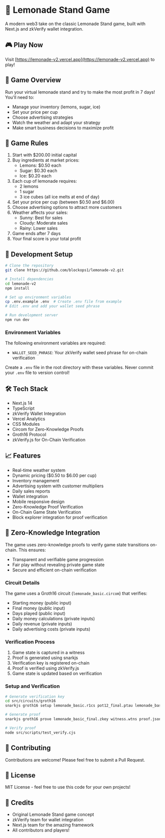 # 🍋 Lemonade Stand Game

A modern web3 take on the classic Lemonade Stand game, built with Next.js and zkVerify wallet integration.

## 🎮 Play Now

Visit [https://lemonade-v2.vercel.app](https://lemonade-v2.vercel.app) to play!

## 🎯 Game Overview

Run your virtual lemonade stand and try to make the most profit in 7 days! You'll need to:
- Manage your inventory (lemons, sugar, ice)
- Set your price per cup
- Choose advertising strategies
- Watch the weather and adapt your strategy
- Make smart business decisions to maximize profit

## 🎲 Game Rules

1. Start with $200.00 initial capital
2. Buy ingredients at market prices:
   - Lemons: $0.50 each
   - Sugar: $0.30 each
   - Ice: $0.20 each
3. Each cup of lemonade requires:
   - 2 lemons
   - 1 sugar
   - 3 ice cubes (all ice melts at end of day)
4. Set your price per cup (between $0.50 and $6.00)
5. Choose advertising options to attract more customers
6. Weather affects your sales:
   - Sunny: Best for sales
   - Cloudy: Moderate sales
   - Rainy: Lower sales
7. Game ends after 7 days
8. Your final score is your total profit

## 🔧 Development Setup

```bash
# Clone the repository
git clone https://github.com/blockops1/lemonade-v2.git

# Install dependencies
cd lemonade-v2
npm install

# Set up environment variables
cp .env.example .env  # Create .env file from example
# Edit .env and add your wallet seed phrase

# Run development server
npm run dev
```

### Environment Variables

The following environment variables are required:

- `WALLET_SEED_PHRASE`: Your zkVerify wallet seed phrase for on-chain verification

Create a `.env` file in the root directory with these variables. Never commit your `.env` file to version control!

## 🛠 Tech Stack

- Next.js 14
- TypeScript
- zkVerify Wallet Integration
- Vercel Analytics
- CSS Modules
- Circom for Zero-Knowledge Proofs
- Groth16 Protocol
- zkVerify.js for On-Chain Verification

## 📈 Features

- Real-time weather system
- Dynamic pricing ($0.50 to $6.00 per cup)
- Inventory management
- Advertising system with customer multipliers
- Daily sales reports
- Wallet integration
- Mobile responsive design
- Zero-Knowledge Proof Verification
- On-Chain Game State Verification
- Block explorer integration for proof verification

## 🔐 Zero-Knowledge Integration

The game uses zero-knowledge proofs to verify game state transitions on-chain. This ensures:
- Transparent and verifiable game progression
- Fair play without revealing private game state
- Secure and efficient on-chain verification

### Circuit Details

The game uses a Groth16 circuit (`lemonade_basic.circom`) that verifies:
- Starting money (public input)
- Final money (public input)
- Days played (public input)
- Daily money calculations (private inputs)
- Daily revenue (private inputs)
- Daily advertising costs (private inputs)

### Verification Process

1. Game state is captured in a witness
2. Proof is generated using snarkjs
3. Verification key is registered on-chain
4. Proof is verified using zkVerify.js
5. Game state is updated based on verification

### Setup and Verification

```bash
# Generate verification key
cd src/circuits/groth16
snarkjs groth16 setup lemonade_basic.r1cs pot12_final.ptau lemonade_basic_final.zkey

# Generate proof
snarkjs groth16 prove lemonade_basic_final.zkey witness.wtns proof.json public.json

# Verify proof
node src/scripts/test_verify.cjs
```

## 🤝 Contributing

Contributions are welcome! Please feel free to submit a Pull Request.

## 📝 License

MIT License - feel free to use this code for your own projects!

## 🙏 Credits

- Original Lemonade Stand game concept
- zkVerify team for wallet integration
- Next.js team for the amazing framework
- All contributors and players!
